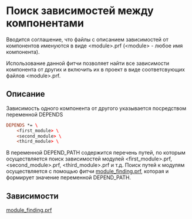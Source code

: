 # Поиск зависимостей между компонентами

Вводится соглашение, что файлы с описанием зависимостей от компонентов именуются в виде \<module\>.prf (\<module\> - любое имя компонента).

Использование данной фитчи позволяет найти все зависимости компонента от других и включить их в проект в виде соответсвующих файлов \<module\>.prf.

## Описание

Зависимость одного компонента от другого указывается посредством переменной DEPENDS


```pro
DEPENDS *= \
    <first_module> \
    <second_module> \
    <third_module> \
```

В переменной DEPEND_PATH содержится перечень путей, по которым осуществляется поиск зависимостей модулей \<first_module\>.prf, \<second_module\>.prf, \<third_module\>.prf и т.д.
Поиск путей к модулям осуществляется с помощью фитчи [module_finding.prf](module_finding.md), которая и формирует значение переменной DEPEND_PATH.

## Зависимости

[module_finding.prf](module_finding.md)